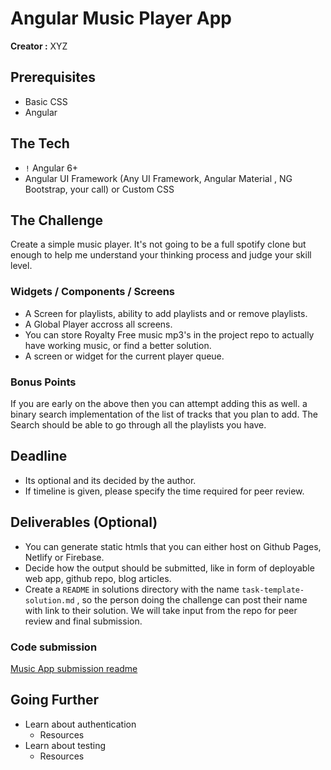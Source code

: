# Angular Music Player App

**Creator :** XYZ

## Prerequisites

- Basic CSS
- Angular

## The Tech

- `!` Angular 6+  
- Angular UI Framework (Any UI Framework, Angular Material , NG Bootstrap, your call) or Custom CSS


## The Challenge

Create a simple music player. It's not going to be a full spotify clone but enough to help me understand your thinking process and judge your skill level.

### Widgets / Components / Screens

- A Screen for playlists, ability to add playlists and or remove playlists.
- A Global Player accross all screens.
- You can store Royalty Free music mp3's in the project repo to actually have working music, or find a better solution.
- A screen or widget for the current player queue.

### Bonus Points

If you are early on the above then you can attempt adding this as well.
a binary search implementation of the list of tracks that you plan to add. The Search should be able to go through all the playlists you have.

## Deadline

- Its optional and its decided by the author.
- If timeline is given, please specify the time required for peer review.

## Deliverables (Optional)

- You can generate static htmls that you can either host on Github Pages, Netlify or Firebase.
- Decide how the output should be submitted, like in form of deployable web app, github repo, blog articles.
- Create a `README` in solutions directory with the name `task-template-solution.md` , so the person doing the challenge can post their name with link to their solution. We will take input from the repo for peer review and final submission.

### Code submission

  [Music App submission readme](../solutions/task-template-submission.md)

## Going Further

- Learn about authentication
  - Resources
- Learn about testing
  - Resources
